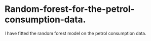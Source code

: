 # Random-forest-for-the-petrol-consumption-data.
I have fitted the random forest model on the petrol consumption data.
